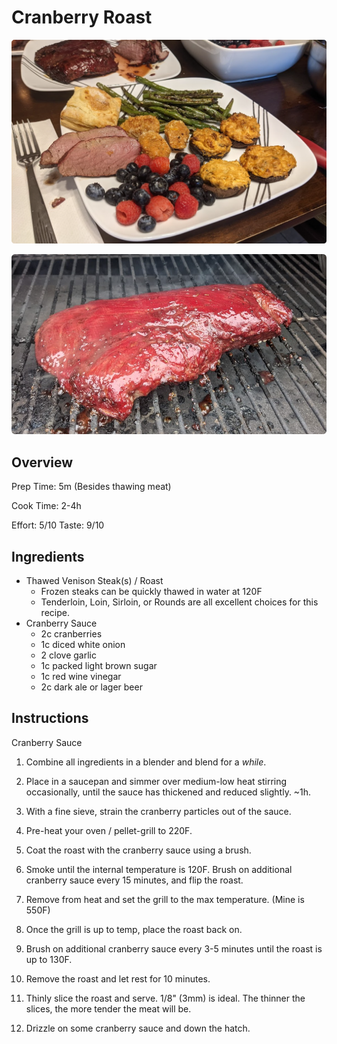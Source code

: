 # Cranberry Roast

![](2020-12.03-cranberry-roast_images/68dc1b9b.png)

![](2020-12.03-cranberry-roast_images/da6dc576.png)

## Overview
Prep Time: 5m (Besides thawing meat)

Cook Time: 2-4h

Effort: 5/10
Taste: 9/10

## Ingredients

- Thawed Venison Steak(s) / Roast
    - Frozen steaks can be quickly thawed in water at 120F
    - Tenderloin, Loin, Sirloin, or Rounds are all excellent choices for this recipe.
- Cranberry Sauce
    - 2c cranberries
    - 1c diced white onion
    - 2 clove garlic
    - 1c packed light brown sugar
    - 1c red wine vinegar
    - 2c dark ale or lager beer

## Instructions

Cranberry Sauce
1. Combine all ingredients in a blender and blend for a *while*.
1. Place in a saucepan and simmer over medium-low heat stirring occasionally, until the sauce has thickened and reduced slightly. ~1h.
1. With a fine sieve, strain the cranberry particles out of the sauce.


1. Pre-heat your oven / pellet-grill to 220F.
1. Coat the roast with the cranberry sauce using a brush.
1. Smoke until the internal temperature is 120F. Brush on additional cranberry sauce every 15 minutes, and flip the roast.
1. Remove from heat and set the grill to the max temperature. (Mine is 550F)
1. Once the grill is up to temp, place the roast back on. 
1. Brush on additional cranberry sauce every 3-5 minutes until the roast is up to 130F.
1. Remove the roast and let rest for 10 minutes.
1. Thinly slice the roast and serve. 1/8" (3mm) is ideal. The thinner the slices, the more tender the meat will be.
1. Drizzle on some cranberry sauce and down the hatch.

